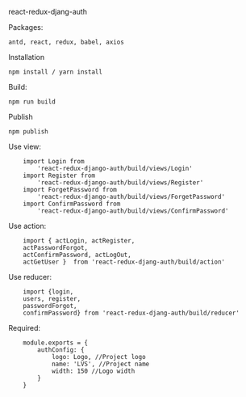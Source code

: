 react-redux-djang-auth

Packages: 
```
antd, react, redux, babel, axios
```

Installation
````
npm install / yarn install
````

Build:
````
npm run build 
````

Publish
```
npm publish
```

Use view: 
```
    import Login from 
        'react-redux-django-auth/build/views/Login'
    import Register from 
        'react-redux-django-auth/build/views/Register'
    import ForgetPassword from 
        'react-redux-django-auth/build/views/ForgetPassword'
    import ConfirmPassword from 
        'react-redux-django-auth/build/views/ConfirmPassword'
```

Use action:
```
    import { actLogin, actRegister, 
    actPasswordForgot, 
    actConfirmPassword, actLogOut, 
    actGetUser }  from 'react-redux-djang-auth/build/action'
```

Use reducer: 
```
    import {login, 
    users, register, 
    passwordForgot, 
    confirmPassword} from 'react-redux-djang-auth/build/reducer'
```

Required: 
```
    module.exports = {
        authConfig: {
            logo: Logo, //Project logo
            name: 'LVS', //Project name 
            width: 150 //Logo width
        }
    } 
```